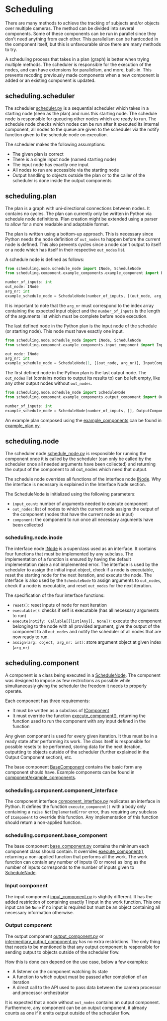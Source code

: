 # Scheduling

There are many methods to achieve the tracking of subjects and/or objects 
over multiple cameras.
The method can be divided into several components.
Some of these components can be run in parallel since they don't need
anything from each other.
This parallelism can be hardcoded in the component itself, 
but this is unfavourable since there are many methods to try.

A scheduling process that takes in a plan (graph) 
is better when trying multiple methods.
The scheduler is responsible for the execution of the nodes, 
and can have extensions for parallelism, and more, built-in.
This prevents recoding previously made components when a new component
is added or an existing component is updated.

## scheduling.scheduler

The scheduler [scheduler.py](scheduler.py) is a sequential scheduler 
which takes in a starting node (seen as the plan) and runs this starting node.
The schedule node is responsible for queueing other nodes which are ready to run. 
The schedule node checks which nodes can be run after it executed its internal component,
all nodes to the queue are given to the scheduler via the notify function 
given to the schedule node on execution.

The scheduler makes the following assumptions:
- The given plan is correct
- There is a single input node (named starting node)
- The input node has exactly one input
- All nodes to run are accessible via the starting node
- Output handling to objects outside the plan or to the caller of the
scheduler is done inside the output components

## scheduling.plan

The plan is a graph with uni-directional connections between nodes.
It contains no cycles.
The plan can currently only be written in Python via schedule node definitions.
Plan creation might be extended using a parser to allow for a more
readable and adaptable format.

The plan is written using a bottom-up approach.
This is necessary since Python needs the node definition of `out_nodes` to 
happen before the current node is defined.
This also prevents cycles since a node can't output to itself or a node 
which has itself in their respective `out_nodes` list.

A schedule node is defined as follows:
```python
from scheduling.node.schedule_node import INode, ScheduleNode
from scheduling.component.example_components.example_component import ExampleComponent

number_of_inputs: int
out_node: INode
arg_nr: int
example_schedule_node = ScheduleNode(number_of_inputs, [(out_node, arg_nr)], ExampleComponent())
``` 
It is important to note that the `arg_nr` must correspond to the index array 
containing the expected input object and the `number_of_inputs` is the length 
of the arguments list which must be complete before node execution.

The last defined node in the Python plan is the input node of the schedule (or starting node). 
This node must have exactly one input.
```python
from scheduling.node.schedule_node import INode, ScheduleNode
from scheduling.component.example_components.input_component import InputComponent

out_node: INode
arg_nr: int
example_schedule_node = ScheduleNode(1, [(out_node, arg_nr)], InputComponent())
```

The first defined node in the Python plan is the last output node.
The `out_nodes` list (contains nodes to output its results to) can be left empty, 
like any other output nodes without `out_nodes`.
```python
from scheduling.node.schedule_node import ScheduleNode
from scheduling.component.example_components.output_component import OutputComponent

number_of_inputs: int
example_schedule_node = ScheduleNode(number_of_inputs, [], OutputComponent())
```

An example plan composed using the [example_components](component/example_components) 
can be found in [example_plan.py](plan/example_plan.py).

## scheduling.node

The scheduler node [schedule_node.py](node/schedule_node.py) is responsible for running 
the component once it is called by the scheduler 
(can only be called by the scheduler once all needed arguments have been collected) 
and returning the output of the component to all out_nodes which need that output.

The schedule node overrides all functions of the interface node [INode](node/schedule_node.py).
Why the interface is necessary is explained in the Interface Node section.

The ScheduleNode is initialized using the following parameters:
- `input_count`: number of arguments needed to execute component
- `out_nodes`: list of nodes to which the current node assigns the output of the component 
(nodes that have the current node as input)
- `component`: the component to run once all necessary arguments have been collected

### scheduling.node.inode

The interface node [INode](node/inode.py) is a superclass used as an interface.
It contains four functions that must be implemented by any subclass.
The implementation of a function is ensured by having the default implementation
raise a not implemented error.
The interface is used by the scheduler to assign the initial input object, 
check if a node is executable, 
reset the starting node for the next iteration, 
and execute the node.
The interface is also used by the `ScheduleNode` to assign arguments to `out_nodes`, 
check if a node is executable, 
and reset `out_nodes` for the next iteration.

The specification of the four interface functions:
- `reset()`: reset inputs of node for next iteration
- `executable()`: checks if self is executable (has all necessary arguments to run)
- `execute(notify: Callable[[list[Any]], None])`: execute the component belonging 
to the node with all provided argument, 
give the output of the component to all `out_nodes` 
and notify the scheduler of all nodes that are now ready to run.
- `assign(arg: object, arg_nr: int)`: store argument object at given index (`arg_nr`)

## scheduling.component

A component is a class being executed in a [ScheduleNode](node/schedule_node.py).
The component was designed to impose as few restrictions as possible
while simultaneously giving the scheduler the freedom it needs to properly operate.

Each component has three requirements:
- It must be written as a subclass of [IComponent](component/component_interface.py)
- It must override the function [execute_component()](component/base_component.py), 
returning the function used to run the component with any input defined in the function

Any given component is used for every given iteration.
It thus must be in a ready state after performing its work.
The class itself is responsible for possible resets to be performed,
storing data for the next iteration,
outputting to objects outside of the scheduler 
(further explained in the Output Component section), etc.

The base component [BaseComponent](component/base_component.py) contains the basic form
any component should have.
Example components can be found in [component/example_components](component/example_components).

### scheduling.component.component_interface

The component interface [component_interface.py](component/component_interface.py) 
replicates an interface in Python.
It defines the function `execute_component()` with a body only containing a 
`raise NotImplementedError` error, thus requiring any subclass of 
`IComponent` to override this function.
Any implementation of this function should return a non-applied function.

### scheduling.component.base_component

The base component [base_component.py](component/base_component.py) contains 
the minimum each component class should contain.
It overrides [execute_component()](component/base_component.py), 
returning a non-applied function that performs all the work.
The work function can contain any number of inputs (0 or more) as long as the number of inputs 
corresponds to the number of inputs given to [ScheduleNode](node/schedule_node.py).

### Input component

The input component [input_component.py](component/example_components/input_component.py) 
is slightly different.
It has the added restriction of containing exactly 1 input in the work function.
This one input can be `None` if no input is required but must be an object
containing all necessary information otherwise.

### Output component

The output component [output_component.py](component/example_components/output_component.py) 
or [intermediary_output_component.py](component/example_components/intermedairy_output_component.py)
has no extra restrictions.
The only thing that needs to be mentioned is that any output component is responsible for
sending output to objects outside of the scheduler flow.

How this is done can depend on the use case, below a few examples:
- A listener on the component watching its state
- A function to which output must be passed after completion of an iteration
- A direct call to the API used to pass data between 
the camera processor and processor orchestrator

It is expected that a node without `out_nodes` contains an output component.
Furthermore, any component can be an output component, it already counts as
one if it emits output outside of the scheduler flow.
